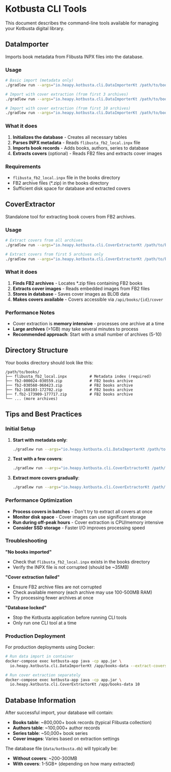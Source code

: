 # Kotbusta CLI Tools

This document describes the command-line tools available for managing your Kotbusta digital library.

## DataImporter

Imports book metadata from Flibusta INPX files into the database.

### Usage

```bash
# Basic import (metadata only)
./gradlew run --args="io.heapy.kotbusta.cli.DataImporterKt /path/to/books"

# Import with cover extraction (from first 3 archives)
./gradlew run --args="io.heapy.kotbusta.cli.DataImporterKt /path/to/books --extract-covers"

# Import with cover extraction (from first 10 archives)
./gradlew run --args="io.heapy.kotbusta.cli.DataImporterKt /path/to/books --extract-covers 10"
```

### What it does

1. **Initializes the database** - Creates all necessary tables
2. **Parses INPX metadata** - Reads `flibusta_fb2_local.inpx` file
3. **Imports book records** - Adds books, authors, series to database
4. **Extracts covers** (optional) - Reads FB2 files and extracts cover images

### Requirements

- `flibusta_fb2_local.inpx` file in the books directory
- FB2 archive files (*.zip) in the books directory
- Sufficient disk space for database and extracted covers

## CoverExtractor

Standalone tool for extracting book covers from FB2 archives.

### Usage

```bash
# Extract covers from all archives
./gradlew run --args="io.heapy.kotbusta.cli.CoverExtractorKt /path/to/books"

# Extract covers from first 5 archives only
./gradlew run --args="io.heapy.kotbusta.cli.CoverExtractorKt /path/to/books 5"
```

### What it does

1. **Finds FB2 archives** - Locates *.zip files containing FB2 books
2. **Extracts cover images** - Reads embedded images from FB2 files
3. **Stores in database** - Saves cover images as BLOB data
4. **Makes covers available** - Covers accessible via `/api/books/{id}/cover`

### Performance Notes

- Cover extraction is **memory intensive** - processes one archive at a time
- **Large archives** (>1GB) may take several minutes to process
- **Recommended approach**: Start with a small number of archives (5-10)

## Directory Structure

Your books directory should look like this:

```
/path/to/books/
├── flibusta_fb2_local.inpx          # Metadata index (required)
├── fb2-000024-030559.zip            # FB2 books archive
├── fb2-030560-060423.zip            # FB2 books archive  
├── fb2-168103-172702.zip            # FB2 books archive
├── f.fb2-173909-177717.zip          # FB2 books archive
└── ... (more archives)
```

## Tips and Best Practices

### Initial Setup

1. **Start with metadata only**:
   ```bash
   ./gradlew run --args="io.heapy.kotbusta.cli.DataImporterKt /path/to/books"
   ```

2. **Test with a few covers**:
   ```bash
   ./gradlew run --args="io.heapy.kotbusta.cli.CoverExtractorKt /path/to/books 3"
   ```

3. **Extract more covers gradually**:
   ```bash
   ./gradlew run --args="io.heapy.kotbusta.cli.CoverExtractorKt /path/to/books 10"
   ```

### Performance Optimization

- **Process covers in batches** - Don't try to extract all covers at once
- **Monitor disk space** - Cover images can use significant storage
- **Run during off-peak hours** - Cover extraction is CPU/memory intensive
- **Consider SSD storage** - Faster I/O improves processing speed

### Troubleshooting

**"No books imported"**
- Check that `flibusta_fb2_local.inpx` exists in the books directory
- Verify the INPX file is not corrupted (should be ~35MB)

**"Cover extraction failed"**
- Ensure FB2 archive files are not corrupted
- Check available memory (each archive may use 100-500MB RAM)
- Try processing fewer archives at once

**"Database locked"**
- Stop the Kotbusta application before running CLI tools
- Only run one CLI tool at a time

### Production Deployment

For production deployments using Docker:

```bash
# Run data import in container
docker-compose exec kotbusta-app java -cp app.jar \
  io.heapy.kotbusta.cli.DataImporterKt /app/books-data --extract-covers 5

# Run cover extraction separately
docker-compose exec kotbusta-app java -cp app.jar \
  io.heapy.kotbusta.cli.CoverExtractorKt /app/books-data 10
```

## Database Information

After successful import, your database will contain:

- **Books table**: ~800,000+ book records (typical Flibusta collection)
- **Authors table**: ~100,000+ author records  
- **Series table**: ~50,000+ book series
- **Cover images**: Varies based on extraction settings

The database file (`data/kotbusta.db`) will typically be:
- **Without covers**: ~200-300MB
- **With covers**: 1-5GB+ (depending on how many extracted)